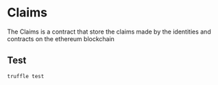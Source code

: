 # Claims
The Claims is a contract that store the claims made by the identities and contracts on the ethereum blockchain

## Test

```bash
truffle test
```
